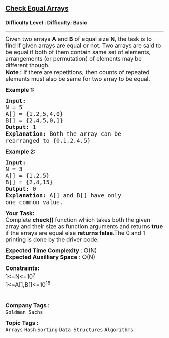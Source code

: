 <h2><a href="https://www.geeksforgeeks.org/problems/check-if-two-arrays-are-equal-or-not3847/1?page=1&difficulty=School,Basic,Easy&sortBy=submissions">Check Equal Arrays</a></h2><h3>Difficulty Level : Difficulty: Basic</h3><hr><div class="problems_problem_content__Xm_eO" style="null;"><p style="null;"><span style="font-size: 18px;;">Given two arrays <strong style="null;">A</strong> and <strong style="null;">B</strong> of equal size <strong style="null;">N</strong>, the task is to find if given arrays are equal or not. Two arrays are said to be equal if both of them contain same set of elements, arrangements (or permutation) of elements may be different though.<br style="null;"><strong style="null;">Note :</strong>&nbsp;If there are repetitions, then counts of repeated elements must also be same for two array to be equal.</span></p>
<p style="null;"><span style="font-size: 18px;;"><strong style="null;">Example 1:</strong></span></p>
<pre style="null;"><span style="font-size: 18px;;"><strong style="null;">Input:
</strong>N = 5
A[] = {1,2,5,4,0}
B[] = {2,4,5,0,1}
<strong style="null;">Output: </strong>1<strong style="null;">
Explanation: </strong>Both the array can be 
rearranged to {0,1,2,4,5}</span>
</pre>
<p style="null;"><span style="font-size: 18px;;"><strong style="null;">Example 2:</strong></span></p>
<pre style="null;"><span style="font-size: 18px;;"><strong style="null;">Input:
</strong>N = 3
A[] = {1,2,5}
B[] = {2,4,15}
<strong style="null;">Output: </strong>0<strong style="null;">
Explanation: </strong>A[] and B[] have only 
one common value.</span></pre>
<p style="null;"><span style="font-size: 18px;;"><strong style="null;">Your Task:</strong><br style="null;">Complete&nbsp;<strong style="null;">check() </strong>function which takes both the given array and their size as function arguments and returns <strong style="null;">true</strong> if the arrays are equal else <strong style="null;">returns false</strong>.The 0 and 1 printing is done by the driver code.</span></p>
<p style="null;"><span style="font-size: 18px;;"><strong style="null;">Expected Time Complexity </strong>: O(N)<br style="null;"><strong style="null;">Expected Auxilliary Space</strong> : O(N)</span></p>
<p style="null;"><span style="font-size: 18px;;"><strong style="null;">Constraints:</strong><br style="null;">1&lt;=N&lt;=10<sup style="null;">7</sup><br style="null;">1&lt;=A[],B[]&lt;=10<sup style="null;">18</sup></span></p>
<p style="null;">&nbsp;</p></div><p><span style=font-size:18px><strong>Company Tags : </strong><br><code>Goldman Sachs</code>&nbsp;<br><p><span style=font-size:18px><strong>Topic Tags : </strong><br><code>Arrays</code>&nbsp;<code>Hash</code>&nbsp;<code>Sorting</code>&nbsp;<code>Data Structures</code>&nbsp;<code>Algorithms</code>&nbsp;
